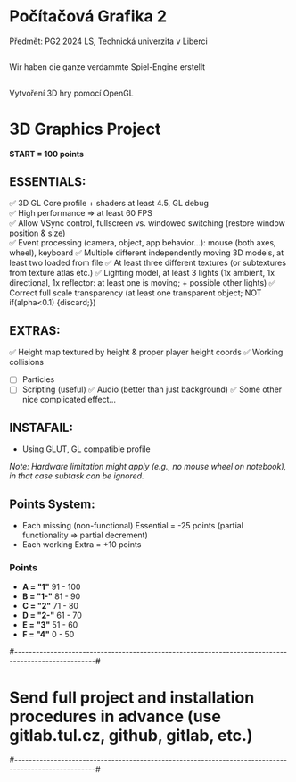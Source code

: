 # Počítačová Grafika 2

Předmět: PG2 2024 LS, Technická univerzita v Liberci

##

Wir haben die ganze verdammte Spiel-Engine erstellt

##

Vytvoření 3D hry pomocí OpenGL

# 3D Graphics Project

**START = 100 points**

## ESSENTIALS:
✅ 3D GL Core profile + shaders at least 4.5, GL debug<br>
✅ High performance => at least 60 FPS<br>
✅ Allow VSync control, fullscreen vs. windowed switching (restore window position & size)<br>
✅ Event processing (camera, object, app behavior...): mouse (both axes, wheel), keyboard
✅ Multiple different independently moving 3D models, at least two loaded from file
✅ At least three different textures (or subtextures from texture atlas etc.)
✅ Lighting model, at least 3 lights (1x ambient, 1x directional, 1x reflector: at least one is moving; + possible other lights)
✅ Correct full scale transparency (at least one transparent object; NOT if(alpha<0.1) {discard;})

## EXTRAS:
✅ Height map textured by height & proper player height coords
✅ Working collisions
- [ ] Particles
- [ ] Scripting (useful)
✅ Audio (better than just background)
✅ Some other nice complicated effect...

## INSTAFAIL:
- Using GLUT, GL compatible profile

*Note: Hardware limitation might apply (e.g., no mouse wheel on notebook), in that case subtask can be ignored.*

## Points System:
- Each missing (non-functional) Essential = -25 points (partial functionality => partial decrement)
- Each working Extra = +10 points

### Points  
- **A = "1"**     91 - 100
- **B = "1-"**    81 - 90
- **C = "2"**     71 - 80
- **D = "2-"**    61 - 70
- **E = "3"**     51 - 60
- **F = "4"**     0 - 50

#----------------------------------------------------------------------------------------------------#
# Send full project and installation procedures in advance (use gitlab.tul.cz, github, gitlab, etc.) #
#----------------------------------------------------------------------------------------------------#
